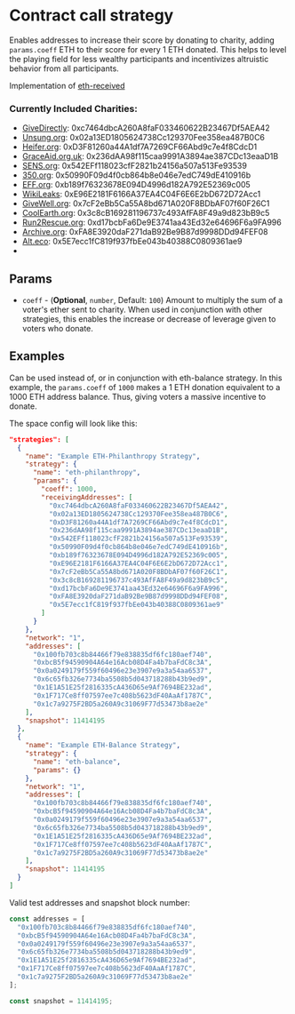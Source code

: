 # Contract call strategy

Enables addresses to increase their score by donating to charity, adding `params.coeff` ETH to their score for every 1 ETH donated. This helps to level the playing field for less wealthy participants and incentivizes altruistic behavior from all participants.

Implementation of [eth-received](./../eth-received)

### Currently Included Charities:
- [GiveDirectly](https://www.givedirectly.org/): 0xc7464dbcA260A8faF033460622B23467Df5AEA42
- [Unsung.org](Unsung.org): 0x02a13ED1805624738Cc129370Fee358ea487B0C6
- [Heifer.org](Heifer.org): 0xD3F81260a44A1df7A7269CF66Abd9c7e4f8CdcD1
- [GraceAid.org.uk](GraceAid.org.uk): 0x236dAA98f115caa9991A3894ae387CDc13eaaD1B
- [SENS.org](SENS.org): 0x542EFf118023cfF2821b24156a507a513Fe93539
- [350.org](350.org): 0x50990F09d4f0cb864b8e046e7edC749dE410916b
- [EFF.org](EFF.org): 0xb189f76323678E094D4996d182A792E52369c005
- [WikiLeaks](WikiLeaks.org): 0xE96E2181F6166A37EA4C04F6E6E2bD672D72Acc1
- [GiveWell.org](GiveWell.org): 0x7cF2eBb5Ca55A8bd671A020F8BDbAF07f60F26C1
- [CoolEarth.org](CoolEarth.org): 0x3c8cB169281196737c493AfFA8F49a9d823bB9c5
- [Run2Rescue.org](Run2Rescue.org): 0xd17bcbFa6De9E3741aa43Ed32e64696F6a9FA996
- [Archive.org](Archive.org): 0xFA8E3920daF271daB92Be9B87d9998DDd94FEF08
- [Alt.eco](http://alt.eco): 0x5E7ecc1fC819f937fbEe043b40388C0809361ae9
- 
## Params

- `coeff` - (**Optional**, `number`, Default: `100`) Amount to multiply the sum of a voter's ether sent to charity. When used in conjunction with other strategies, this enables the increase or decrease of leverage given to voters who donate.


## Examples

Can be used instead of, or in conjunction with eth-balance strategy. 
In this example, the `params.coeff` of `1000` makes a 1 ETH donation equivalent to a 1000 ETH address balance. Thus, giving voters a massive incentive to donate.

The space config will look like this:

```JSON
"strategies": [
  {
    "name": "Example ETH-Philanthropy Strategy",
    "strategy": {
      "name": "eth-philanthropy",
      "params": {
        "coeff": 1000,
        "receivingAddresses": [
          "0xc7464dbcA260A8faF033460622B23467Df5AEA42",
          "0x02a13ED1805624738Cc129370Fee358ea487B0C6",
          "0xD3F81260a44A1df7A7269CF66Abd9c7e4f8CdcD1",
          "0x236dAA98f115caa9991A3894ae387CDc13eaaD1B",
          "0x542EFf118023cfF2821b24156a507a513Fe93539",
          "0x50990F09d4f0cb864b8e046e7edC749dE410916b",
          "0xb189f76323678E094D4996d182A792E52369c005",
          "0xE96E2181F6166A37EA4C04F6E6E2bD672D72Acc1",
          "0x7cF2eBb5Ca55A8bd671A020F8BDbAF07f60F26C1",
          "0x3c8cB169281196737c493AfFA8F49a9d823bB9c5",
          "0xd17bcbFa6De9E3741aa43Ed32e64696F6a9FA996",
          "0xFA8E3920daF271daB92Be9B87d9998DDd94FEF08",
          "0x5E7ecc1fC819f937fbEe043b40388C0809361ae9"
        ]
      }
    },
    "network": "1",
    "addresses": [
      "0x100fb703c8b84466f79e838835df6fc180aef740",
      "0xbcB5f94590904A64e16Acb08D4Fa4b7baFdC8c3A",
      "0x0a0249179f559f60496e23e3907e9a3a54aa6537",
      "0x6c65fb326e7734ba5508b5d043718288b43b9ed9",
      "0x1E1A51E25f2816335cA436D65e9Af7694BE232ad",
      "0x1F717Ce8ff07597ee7c408b5623dF40AaAf1787C",
      "0x1c7a9275F2BD5a260A9c31069F77d53473b8ae2e"
    ],
    "snapshot": 11414195
  },
  {
    "name": "Example ETH-Balance Strategy",
    "strategy": {
      "name": "eth-balance",
      "params": {}
    },
    "network": "1",
    "addresses": [
      "0x100fb703c8b84466f79e838835df6fc180aef740",
      "0xbcB5f94590904A64e16Acb08D4Fa4b7baFdC8c3A",
      "0x0a0249179f559f60496e23e3907e9a3a54aa6537",
      "0x6c65fb326e7734ba5508b5d043718288b43b9ed9",
      "0x1E1A51E25f2816335cA436D65e9Af7694BE232ad",
      "0x1F717Ce8ff07597ee7c408b5623dF40AaAf1787C",
      "0x1c7a9275F2BD5a260A9c31069F77d53473b8ae2e"
    ],
    "snapshot": 11414195
  }
]
```

Valid test addresses and snapshot block number:
```typescript
const addresses = [
  "0x100fb703c8b84466f79e838835df6fc180aef740",
  "0xbcB5f94590904A64e16Acb08D4Fa4b7baFdC8c3A",
  "0x0a0249179f559f60496e23e3907e9a3a54aa6537",
  "0x6c65fb326e7734ba5508b5d043718288b43b9ed9",
  "0x1E1A51E25f2816335cA436D65e9Af7694BE232ad",
  "0x1F717Ce8ff07597ee7c408b5623dF40AaAf1787C",
  "0x1c7a9275F2BD5a260A9c31069F77d53473b8ae2e"
];

const snapshot = 11414195;
```
